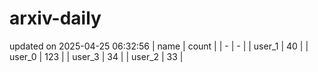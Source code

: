 # arxiv-daily
updated on 2025-04-25 06:32:56
| name | count |
| - | - |
| user_1 | 40 |
| user_0 | 123 |
| user_3 | 34 |
| user_2 | 33 |
